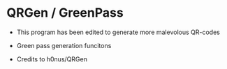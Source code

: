 # QRGen / GreenPass

- This program has been edited to generate more malevolous QR-codes
+ Green pass generation funcitons
- Credits to h0nus/QRGen